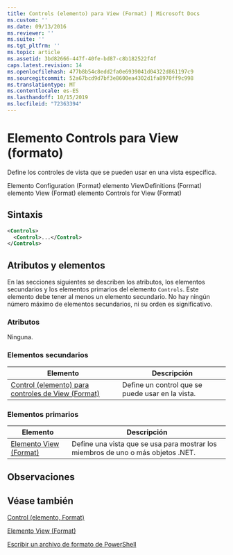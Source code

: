 ```yaml
---
title: Controls (elemento) para View (Format) | Microsoft Docs
ms.custom: ''
ms.date: 09/13/2016
ms.reviewer: ''
ms.suite: ''
ms.tgt_pltfrm: ''
ms.topic: article
ms.assetid: 3bd82666-447f-40fe-bd87-c8b182522f4f
caps.latest.revision: 14
ms.openlocfilehash: 477b8b54c8edd2fa0e6939041d04322d861197c9
ms.sourcegitcommit: 52a67bcd9d7bf3e8600ea4302d1fa8970ff9c998
ms.translationtype: MT
ms.contentlocale: es-ES
ms.lasthandoff: 10/15/2019
ms.locfileid: "72363394"
---
```

# <a name="controls-element-for-view-format"></a>Elemento Controls para View (formato)

Define los controles de vista que se pueden usar en una vista específica.

Elemento Configuration (Format) elemento ViewDefinitions (Format) elemento View (Format) elemento Controls for View (Format)

## <a name="syntax"></a>Sintaxis

```xml
<Controls>
  <Control>...</Control>
</Controls>
```

## <a name="attributes-and-elements"></a>Atributos y elementos

En las secciones siguientes se describen los atributos, los elementos secundarios y los elementos primarios del elemento `Controls`. Este elemento debe tener al menos un elemento secundario. No hay ningún número máximo de elementos secundarios, ni su orden es significativo.

### <a name="attributes"></a>Atributos

Ninguna.

### <a name="child-elements"></a>Elementos secundarios

|Elemento|Descripción|
|-------------|-----------------|
|[Control (elemento) para controles de View (Format)](./control-element-for-controls-for-view-format.md)|Define un control que se puede usar en la vista.|

### <a name="parent-elements"></a>Elementos primarios

|Elemento|Descripción|
|-------------|-----------------|
|[Elemento View (Format)](./view-element-format.md)|Define una vista que se usa para mostrar los miembros de uno o más objetos .NET.|

## <a name="remarks"></a>Observaciones

## <a name="see-also"></a>Véase también

[Control (elemento, Format)](./control-element-for-controls-for-view-format.md)

[Elemento View (Format)](./view-element-format.md)

[Escribir un archivo de formato de PowerShell](./writing-a-powershell-formatting-file.md)
